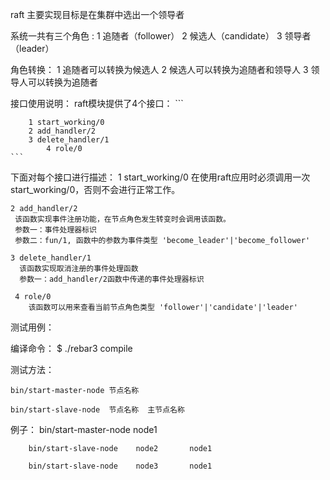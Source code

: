 raft 主要实现目标是在集群中选出一个领导者

系统一共有三个角色 :	
			1 追随者（follower）
			2 候选人（candidate）
			3 领导者 （leader）

角色转换：
		1 追随者可以转换为候选人
		2 候选人可以转换为追随者和领导人
		3 领导人可以转换为追随者


接口使用说明：
	raft模块提供了4个接口：
	```

		1 start_working/0
 		2 add_handler/2
 		3 delete_handler/1
        	4 role/0 
	```

下面对每个接口进行描述：
	1 start_working/0
	在使用raft应用时必须调用一次 start_working/0，否则不会进行正常工作。

	2 add_handler/2
	 该函数实现事件注册功能，在节点角色发生转变时会调用该函数。
	 参数一：事件处理器标识
	 参数二：fun/1, 函数中的参数为事件类型 'become_leader'|'become_follower'

	3 delete_handler/1
	  该函数实现取消注册的事件处理函数
	  参数一：add_handler/2函数中传递的事件处理器标识

	 4 role/0 
	 	该函数可以用来查看当前节点角色类型 'follower'|'candidate'|'leader'




测试用例：

编译命令：    $ ./rebar3 compile

测试方法：    

	bin/start-master-node 节点名称
	
	bin/start-slave-node  节点名称  主节点名称



例子： 
	bin/start-master-node     node1
	
        bin/start-slave-node	node2    	node1
	
       	bin/start-slave-node	node3    	node1
